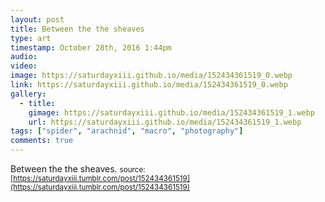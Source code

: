 ```yaml
---
layout: post
title: Between the the sheaves
type: art
timestamp: October 28th, 2016 1:44pm
audio: 
video: 
image: https://saturdayxiii.github.io/media/152434361519_0.webp
link: https://saturdayxiii.github.io/media/152434361519_0.webp
gallery:
  - title: 
    gimage: https://saturdayxiii.github.io/media/152434361519_1.webp
    url: https://saturdayxiii.github.io/media/152434361519_1.webp
tags: ["spider", "arachnid", "macro", "photography"]
comments: true
---
```

Between the the sheaves.
<small>source: [https://saturdayxiii.tumblr.com/post/152434361519](https://saturdayxiii.tumblr.com/post/152434361519)</small>